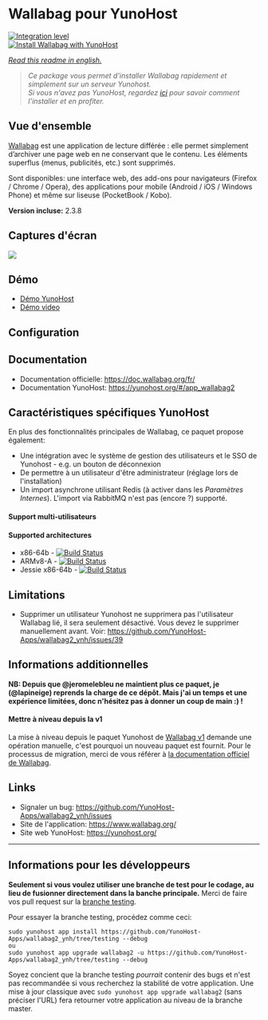# Wallabag pour YunoHost

[![Integration level](https://dash.yunohost.org/integration/wallabag2.svg)](https://dash.yunohost.org/appci/app/wallabag2)  
[![Install Wallabag with YunoHost](https://install-app.yunohost.org/install-with-yunohost.png)](https://install-app.yunohost.org/?app=wallabag2)

*[Read this readme in english.](./README.md)* 

> *Ce package vous permet d'installer Wallabag rapidement et simplement sur un serveur Yunohost.  
Si vous n'avez pas YunoHost, regardez [ici](https://yunohost.org/#/install) pour savoir comment l'installer et en profiter.*

## Vue d'ensemble

[Wallabag](https://www.wallabag.org/) est une application de lecture différée : elle  permet simplement d’archiver une page web en ne conservant que le contenu. Les éléments superflus (menus, publicités, etc.) sont supprimés.

Sont disponibles: une interface web, des add-ons pour navigateurs (Firefox / Chrome / Opera), des applications pour mobile (Android / iOS / Windows Phone) et même sur liseuse (PocketBook / Kobo).

**Version incluse:** 2.3.8

## Captures d'écran

![](https://www.linuxbabe.com/wp-content/uploads/2016/10/wallabag-quick-start-page.png)

## Démo

* [Démo YunoHost](https://demo.yunohost.org/wallabag/)
* [Démo video](https://player.vimeo.com/video/167435064)

## Configuration

## Documentation

 * Documentation officielle: https://doc.wallabag.org/fr/
 * Documentation YunoHost: https://yunohost.org/#/app_wallabag2

## Caractéristiques spécifiques YunoHost

En plus des fonctionnalités principales de Wallabag, ce paquet propose également:

 * Une intégration avec le système de gestion des utilisateurs et le SSO de Yunohost - e.g. un bouton de déconnexion
 * De permettre à un utilisateur d'être administrateur (réglage lors de l'installation)
 * Un import asynchrone utilisant Redis (à activer dans les *Paramètres Internes*). L'import via RabbitMQ n'est pas (encore ?) supporté.

#### Support multi-utilisateurs

#### Supported architectures

* x86-64b - [![Build Status](https://ci-apps.yunohost.org/ci/logs/wallabag2%20%28Official%29.svg)](https://ci-apps.yunohost.org/ci/apps/wallabag2/)
* ARMv8-A - [![Build Status](https://ci-apps-arm.yunohost.org/ci/logs/wallabag2%20%28Official%29.svg)](https://ci-apps-arm.yunohost.org/ci/apps/wallabag2/)
* Jessie x86-64b - [![Build Status](https://ci-stretch.nohost.me/ci/logs/wallabag2%20%28Official%29.svg)](https://ci-stretch.nohost.me/ci/apps/wallabag2/)

## Limitations

* Supprimer un utilisateur Yunohost ne supprimera pas l'utilisateur Wallabag lié, il sera seulement désactivé. Vous devez le supprimer manuellement avant. Voir: https://github.com/YunoHost-Apps/wallabag2_ynh/issues/39

## Informations additionnelles

**NB: Depuis que @jeromelebleu ne maintient plus ce paquet, je (@lapineige) reprends la charge de ce dépôt. Mais j'ai un temps et une expérience limitées, donc n'hésitez pas à donner un coup de main :) !**


#### Mettre à niveau depuis la v1

La mise à niveau depuis le paquet Yunohost de [Wallabag v1](https://github.com/YunoHost-Apps/wallabag_ynh) demande une opération manuelle, c'est pourquoi un nouveau paquet est fournit.
Pour le processus de migration, merci de vous référer à [la documentation officiel de Wallabag](https://doc.wallabag.org/fr/user/import/wallabagv1.html).

## Links

 * Signaler un bug: https://github.com/YunoHost-Apps/wallabag2_ynh/issues
 * Site de l'application: https://www.wallabag.org/
 * Site web YunoHost: https://yunohost.org/

---

Informations pour les développeurs
----------------

**Seulement si vous voulez utiliser une branche de test pour le codage, au lieu de fusionner directement dans la banche principale.**
Merci de faire vos pull request sur la [branche testing](https://github.com/YunoHost-Apps/wallabag2_ynh/tree/testing).

Pour essayer la branche testing, procédez comme ceci:
```
sudo yunohost app install https://github.com/YunoHost-Apps/wallabag2_ynh/tree/testing --debug
ou
sudo yunohost app upgrade wallabag2 -u https://github.com/YunoHost-Apps/wallabag2_ynh/tree/testing --debug
```
Soyez concient que la branche testing *pourrait* contenir des bugs et n'est pas recommandée si vous recherchez la stabilité de votre application.
Une mise à jour classique avec `sudo yunohost app upgrade wallabag2` (sans préciser l'URL) fera retourner votre application au niveau de la branche master.
